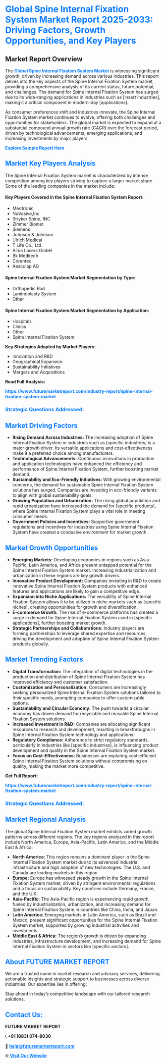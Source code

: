 <h1 style="color: #007BFF;">Global Spine Internal Fixation System Market Report 2025-2033: Driving Factors, Growth Opportunities, and Key Players</h1>

<section id="overview">
<h2>Market Report Overview</h2>
<p>The <a href="https://www.futuremarketreport.com/industry-report/spine-internal-fixation-system-market" style="color: #007BFF; text-decoration: none;"><strong>Global Spine Internal Fixation System Market</strong></a> is witnessing significant growth, driven by increasing demand across various industries. This report delves into the key aspects of the Spine Internal Fixation System market, providing a comprehensive analysis of its current status, future potential, and challenges. The demand for Spine Internal Fixation System has surged due to its wide-ranging applications in industries such as [insert industries], making it a critical component in modern-day [applications].</p>
<p>As consumer preferences shift and industries innovate, the Spine Internal Fixation System market continues to evolve, offering both challenges and opportunities for stakeholders. The global market is expected to expand at a substantial compound annual growth rate (CAGR) over the forecast period, driven by technological advancements, emerging applications, and increasing investments by major players.</p>
</section>

<section id="overview">
<p><a href="https://www.futuremarketreport.com/request-sample/reportId=123123" style="color: #007BFF; text-decoration: none;"><strong>Explore Sample Report Here</strong></a></p>
</section>

<section id="key-players">
<h2 style="color: #007BFF;">Market Key Players Analysis</h2>
<p>The Spine Internal Fixation System market is characterized by intense competition among key players striving to capture a larger market share. Some of the leading companies in the market include:</p>
<h4>Key Players Covered in the Spine Internal Fixation System Report:</h4>
<ul><li>Medtronic</li><li>NuVasive,Inc</li><li>Stryker Spine, INC</li><li>Zimmer Biomet</li><li>Siemens</li><li>Johnson &amp; Johnson</li><li>Ulrich Medical</li><li>T Life Co., Ltd.</li><li>Alma Lasers GmbH</li><li>Bk Meditech</li><li>Corentec</li><li>Aesculap AG</li></ul>
<h4>Spine Internal Fixation System Market Segmentation by Type:</h4>
<ul><li>Orthopedic Rod</li><li>Laminoplasty System</li><li>Other</li></ul>

<h4>Spine Internal Fixation System Market Segmentation by Application:</h4>
<ul><li>Hospitals</li><li>Clinics</li><li>Other</li><li>Spine Internal Fixation System</li></ul>
<p><strong>Key Strategies Adopted by Market Players:</strong></p>
<ul>
<li>Innovation and R&D</li>
<li>Geographical Expansion</li>
<li>Sustainability Initiatives</li>
<li>Mergers and Acquisitions</li>
</ul>
</section>

<section>
<p><strong>Read Full Analysis: </strong></p><a href="https://www.futuremarketreport.com/industry-report/spine-internal-fixation-system-market" style="color: #007BFF; text-decoration: none;"><strong>https://www.futuremarketreport.com/industry-report/spine-internal-fixation-system-market</strong></a>
<h3 style="color: #007BFF;">Strategic Questions Addressed:</h3>
</section>

<section id="driving-factors">
<h2 style="color: #007BFF;">Market Driving Factors</h2>
<ul>
<li><strong>Rising Demand Across Industries:</strong> The increasing adoption of Spine Internal Fixation System in industries such as [specific industries] is a major growth driver. Its versatile applications and cost-effectiveness make it a preferred choice among manufacturers.</li>
<li><strong>Technological Advancements:</strong> Continuous innovations in production and application technologies have enhanced the efficiency and performance of Spine Internal Fixation System, further boosting market demand.</li>
<li><strong>Sustainability and Eco-Friendly Initiatives:</strong> With growing environmental concerns, the demand for sustainable Spine Internal Fixation System solutions has surged. Companies are investing in eco-friendly variants to align with global sustainability goals.</li>
<li><strong>Growing Population and Urbanization:</strong> The rising global population and rapid urbanization have increased the demand for [specific products], where Spine Internal Fixation System plays a vital role in meeting consumer needs.</li>
<li><strong>Government Policies and Incentives:</strong> Supportive government regulations and incentives for industries using Spine Internal Fixation System have created a conducive environment for market growth.</li>
</ul>
</section>

<section id="growth-opportunities">
<h2 style="color: #007BFF;">Market Growth Opportunities</h2>
<ul>
<li><strong>Emerging Markets:</strong> Developing economies in regions such as Asia-Pacific, Latin America, and Africa present untapped potential for the Spine Internal Fixation System market. Increasing industrialization and urbanization in these regions are key growth drivers.</li>
<li><strong>Innovative Product Development:</strong> Companies investing in R&D to create innovative Spine Internal Fixation System products with enhanced features and applications are likely to gain a competitive edge.</li>
<li><strong>Expansion into Niche Applications:</strong> The versatility of Spine Internal Fixation System allows it to be utilized in niche markets such as [specific niches], creating opportunities for growth and diversification.</li>
<li><strong>E-commerce Growth:</strong> The rise of e-commerce platforms has created a surge in demand for Spine Internal Fixation System used in [specific applications], further boosting market growth.</li>
<li><strong>Strategic Partnerships and Collaborations:</strong> Industry players are forming partnerships to leverage shared expertise and resources, driving the development and adoption of Spine Internal Fixation System products globally.</li>
</ul>
</section>

<section id="trending-factors">
<h2 style="color: #007BFF;">Market Trending Factors</h2>
<ul>
<li><strong>Digital Transformation:</strong> The integration of digital technologies in the production and distribution of Spine Internal Fixation System has improved efficiency and customer satisfaction.</li>
<li><strong>Customization and Personalization:</strong> Consumers are increasingly seeking personalized Spine Internal Fixation System solutions tailored to their specific needs, prompting companies to offer customizable options.</li>
<li><strong>Sustainability and Circular Economy:</strong> The push towards a circular economy has driven demand for recyclable and reusable Spine Internal Fixation System solutions.</li>
<li><strong>Increased Investment in R&D:</strong> Companies are allocating significant resources to research and development, resulting in breakthroughs in Spine Internal Fixation System technology and applications.</li>
<li><strong>Regulatory Compliance:</strong> Adherence to strict regulatory standards, particularly in industries like [specific industries], is influencing product development and quality in the Spine Internal Fixation System market.</li>
<li><strong>Focus on Cost-Effectiveness:</strong> Businesses are exploring cost-efficient Spine Internal Fixation System solutions without compromising on quality, making the market more competitive.</li>
</ul>
</section>

<section>
<p><strong>Get Full Report: </strong></p><a href="https://www.futuremarketreport.com/industry-report/spine-internal-fixation-system-market" style="color: #007BFF; text-decoration: none;"><strong>https://www.futuremarketreport.com/industry-report/spine-internal-fixation-system-market</strong></a>
<h3 style="color: #007BFF;">Strategic Questions Addressed:</h3>
</section>


<section id="regional-analysis">
<h2 style="color: #007BFF;">Market Regional Analysis</h2>
<p>The global Spine Internal Fixation System market exhibits varied growth patterns across different regions. The key regions analyzed in this report include North America, Europe, Asia-Pacific, Latin America, and the Middle East & Africa:</p>
<ul>
<li><strong>North America:</strong> This region remains a dominant player in the Spine Internal Fixation System market due to its advanced industrial infrastructure and high adoption of new technologies. The U.S. and Canada are leading markets in this region.</li>
<li><strong>Europe:</strong> Europe has witnessed steady growth in the Spine Internal Fixation System market, driven by stringent environmental regulations and a focus on sustainability. Key countries include Germany, France, and the U.K.</li>
<li><strong>Asia-Pacific:</strong> The Asia-Pacific region is experiencing rapid growth, fueled by industrialization, urbanization, and increasing demand for Spine Internal Fixation System in countries like China, India, and Japan.</li>
<li><strong>Latin America:</strong> Emerging markets in Latin America, such as Brazil and Mexico, present significant opportunities for the Spine Internal Fixation System market, supported by growing industrial activities and investments.</li>
<li><strong>Middle East & Africa:</strong> The region’s growth is driven by expanding industries, infrastructure development, and increasing demand for Spine Internal Fixation System in sectors like [specific sectors].</li>
</ul>
</section>

<footer>
<h2 style="color: #007BFF;">About FUTURE MARKET REPORT</h2>
<p>We are a trusted name in market research and advisory services, delivering actionable insights and strategic support to businesses across diverse industries. Our expertise lies in offering:</p>

<p>Stay ahead in today’s competitive landscape with our tailored research solutions.</p>

<h2 style="color: #007BFF;">Contact Us:</h2>
<p><strong>FUTURE MARKET REPORT</strong></p>
<p>📞 <strong>+91 (883) 074-8030</strong></p>
<p>📧 <strong><a href="mailto:help@futuremarketreport.com" style="color: #007BFF;">help@futuremarketreport.com</a></strong></p>
<p>🌐 <strong><a href="https://www.futuremarketreport.com/" style="color: #007BFF;">Visit Our Website</a></strong></p>
</footer>
